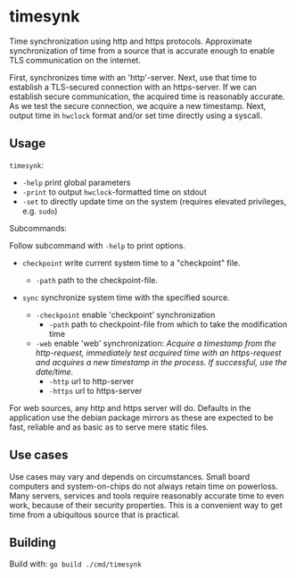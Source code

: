 # timesynk

Time synchronization using http and https protocols. Approximate synchronization of time from a source that is accurate enough to enable TLS communication on the internet.

First, synchronizes time with an 'http'-server. Next, use that time to establish a TLS-secured connection with an https-server. If we can establish secure communication, the acquired time is reasonably accurate. As we test the secure connection, we acquire a new timestamp. Next, output time in `hwclock` format and/or set time directly using a syscall.

## Usage

`timesynk`:

- `-help` print global parameters
- `-print` to output `hwclock`-formatted time on stdout
- `-set` to directly update time on the system (requires elevated privileges, e.g. `sudo`)

Subcommands:

Follow subcommand with `-help` to print options.

- `checkpoint` write current system time to a "checkpoint" file.
  - `-path` path to the checkpoint-file.

- `sync` synchronize system time with the specified source.
  - `-checkpoint` enable 'checkpoint' synchronization  
    - `-path` path to checkpoint-file from which to take the modification time
  - `-web` enable 'web' synchronization: _Acquire a timestamp from the http-request, immediately test acquired time with an https-request and acquires a new timestamp in the process. If successful, use the date/time._
    - `-http` url to http-server
    - `-https` url to https-server

For web sources, any http and https server will do. Defaults in the application use the debian package mirrors as these are expected to be fast, reliable and as basic as to serve mere static files.

## Use cases

Use cases may vary and depends on circumstances. Small board computers and system-on-chips do not always retain time on powerloss. Many servers, services and tools require reasonably accurate time to even work, because of their security properties. This is a convenient way to get time from a ubiquitous source that is practical.

## Building

Build with: `go build ./cmd/timesynk`
